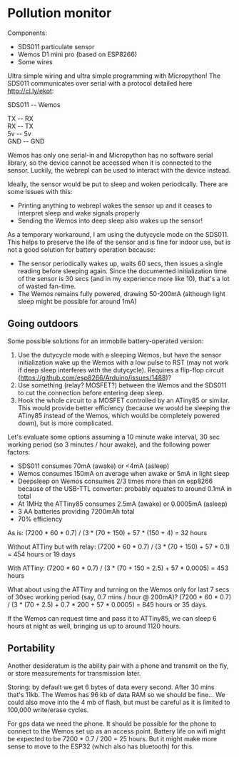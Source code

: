 # Pollution monitor

Components:

- SDS011 particulate sensor
- Wemos D1 mini pro (based on ESP8266)
- Some wires

Ultra simple wiring and ultra simple programming with Micropython! The SDS011 communicates over serial with a protocol detailed here http://cl.ly/ekot: 

SDS011 -- Wemos 

  TX   --   RX    
  RX   --   TX  
  5v   --   5v  
  GND  --   GND   

Wemos has only one serial-in and Micropython has no software serial library, so the device cannot be accessed when it is connected to the sensor. Luckily, the webrepl can be used to interact with the device instead.

Ideally, the sensor would be put to sleep and woken periodically. There are some issues with this:
 - Printing anything to webrepl wakes the sensor up and it ceases to interpret sleep and wake signals properly
 - Sending the Wemos into deep sleep also wakes up the sensor! 

As a temporary workaround, I am using the dutycycle mode on the SDS011. This helps to preserve the life of the sensor and is fine for indoor use, but is not a good solution for battery operation because:
 - The sensor periodically wakes up, waits 60 secs, then issues a single reading before sleeping again. Since the documented initialization time of the sensor is 30 secs (and in my experience more like 10), that's a lot of wasted fan-time. 
 - The Wemos remains fully powered, drawing 50-200mA (although light sleep might be possible for around 1mA)

## Going outdoors

Some possible solutions for an immobile battery-operated version:
1) Use the dutycycle mode with a sleeping Wemos, but have the sensor initialization wake up the Wemos with a low pulse to RST (may not work if deep sleep interferes with the dutycycle). Requires a flip-flop circuit (https://github.com/esp8266/Arduino/issues/1488)? 
2) Use something (relay? MOSFET?) between the Wemos and the SDS011 to cut the connection before entering deep sleep. 
3) Hook the whole circuit to a MOSFET controlled by an ATiny85 or similar. This would provide better efficiency (because we would be sleeping the ATiny85 instead of the Wemos, which would be completely powered down), but is more complicated. 

Let's evaluate some options assuming a 10 minute wake interval, 30 sec working period (so 3 minutes / hour awake), and the following power factors:
 - SDS011 consumes 70mA (awake) or <4mA (asleep)
 - Wemos consumes 150mA on average when awake or 5mA in light sleep
 - Deepsleep on Wemos consumes 2/3 times more than on esp8266 because of the USB-TTL converter: probably equates to around 0.1mA in total 
 - At 1MHz the ATTiny85 consumes 2.5mA (awake) or 0.0005mA (asleep)
 - 3 AA batteries providing 7200mAh total
 - 70% efficiency 

As is: (7200 * 60 * 0.7) / (3 * (70 + 150) + 57 * (150 + 4) = 32 hours 

Without ATTiny but with relay: (7200 * 60 * 0.7) / (3 * (70 + 150) + 57 * 0.1) = 454 hours or 19 days 

With ATTiny: (7200 * 60 * 0.7) / (3 * (70 + 150 + 2.5) + 57 * 0.0005) = 453 hours 

What about using the ATTiny and turning on the Wemos only for last 7 secs of 30sec working period (say, 0.7 mins / hour @ 200mA)? (7200 * 60 * 0.7) / (3 * (70 + 2.5) + 0.7 * 200 + 57 * 0.0005) = 845 hours or 35 days.

If the Wemos can request time and pass it to ATTiny85, we can sleep 6 hours at night as well, bringing us up to around 1120 hours. 

## Portability

Another desideratum is the ability pair with a phone and transmit on the fly, or store measurements for transmission later.

Storing: by default we get 6 bytes of data every second. After 30 mins that's 11kb. The Wemos has 96 kb of data RAM so we should be fine... We could also move into the 4 mb of flash, but must be careful as it is limited to 100,000 write/erase cycles.

For gps data we need the phone. It should be possible for the phone to connect to the Wemos set up as an access point. Battery life on wifi might be expected to be 7200 * 0.7 / 200 = 25 hours. But it might make more sense to move to the ESP32 (which also has bluetooth) for this. 
